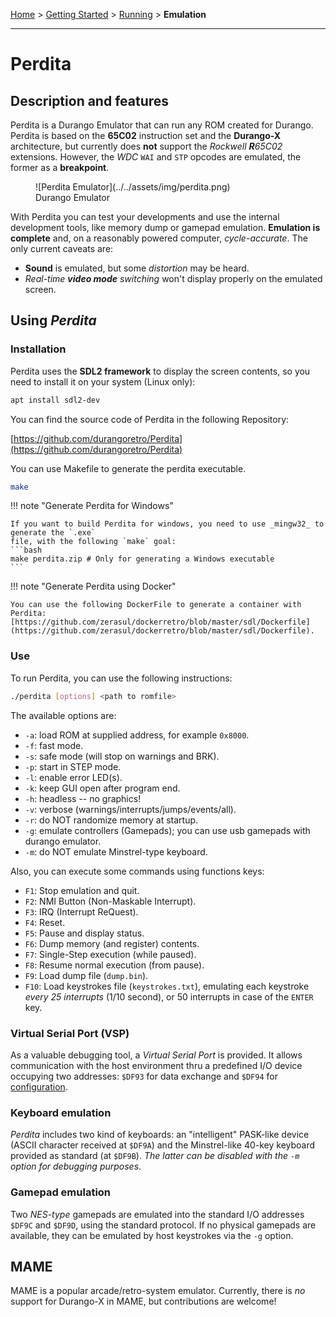 [Home](../../index.md) > [Getting Started](../../started.md) > [Running](../running.md) > **Emulation**
___
# Perdita

## Description and features

Perdita is a Durango Emulator that can run any ROM created for Durango.
Perdita is based on the **65C02** instruction set and the **Durango-X** architecture,
but currently does **not** support the _Rockwell **R**65C02_ extensions. However,
the _WDC_ `WAI` and `STP` opcodes are emulated, the former as a **breakpoint**.

<figure markdown>
![Perdita Emulator](../../assets/img/perdita.png)
<figcaption>Durango Emulator</figcaption>
</figure>

With Perdita you can test your developments and use the internal development tools,
like memory dump or gamepad emulation. **Emulation is complete** and, on a reasonably
powered computer, _cycle-accurate_. The only current caveats are:

* **Sound** is emulated, but some _distortion_ may be heard.
* _Real-time **video mode** switching_ won't display properly on the emulated screen.

## Using _Perdita_

### Installation

Perdita uses the **SDL2 framework** to display the screen contents, so you need to
install it on your system (Linux only):

```bash
apt install sdl2-dev
```

You can find the source code of Perdita in the following Repository:

[https://github.com/durangoretro/Perdita](https://github.com/durangoretro/Perdita)

You can use Makefile to generate the perdita executable.

```bash
make
```

!!! note "Generate Perdita for Windows"

	If you want to build Perdita for windows, you need to use _mingw32_ to generate the `.exe`
	file, with the following `make` goal:
	```bash
	make perdita.zip # Only for generating a Windows executable
	```

!!! note "Generate Perdita using Docker"

	You can use the following DockerFile to generate a container with Perdita:
	[https://github.com/zerasul/dockerretro/blob/master/sdl/Dockerfile](https://github.com/zerasul/dockerretro/blob/master/sdl/Dockerfile).

### Use

To run Perdita, you can use the following instructions:

```bash
./perdita [options] <path to romfile>
```

The available options are:

* ```-a```: load ROM at supplied address, for example ```0x8000```.
* ```-f```: fast mode.
* ```-s```: safe mode (will stop on warnings and BRK).
* ```-p```: start in STEP mode.
* ```-l```: enable error LED(s).
* ```-k```: keep GUI open after program end.
* ```-h```: headless -- no graphics!
* ```-v```: verbose (warnings/interrupts/jumps/events/all).
* ```-r```: do NOT randomize memory at startup.
* ```-g```: emulate controllers (Gamepads); you can use usb gamepads with durango emulator.
* ```-m```: do NOT emulate Minstrel-type keyboard.

Also, you can execute some commands using functions keys:

* ```F1```: Stop emulation and quit.
* ```F2```: NMI Button (Non-Maskable Interrupt).
* ```F3```: IRQ (Interrupt ReQuest).
* ```F4```: Reset.
* ```F5```: Pause and display status.
* ```F6```: Dump memory (and register) contents.
* ```F7```: Single-Step execution (while paused).
* ```F8```: Resume normal execution (from pause).
* ```F9```: Load dump file (`dump.bin`).
* ```F10```: Load keystrokes file (`keystrokes.txt`), emulating each keystroke
_every 25 interrupts_ (1/10 second), or 50 interrupts in case of the `ENTER` key.

### Virtual Serial Port (VSP)

As a valuable debugging tool, a _Virtual Serial Port_ is provided. It allows communication
with the host environment thru a predefined I/O device occupying two addresses:
`$DF93` for data exchange and `$DF94` for [configuration](../../dev/tool/vsp.md).

### Keyboard emulation

_Perdita_ includes two kind of keyboards: an "intelligent" PASK-like device
(ASCII character received at `$DF9A`) and the Minstrel-like 40-key keyboard
provided as standard (at `$DF9B`). _The latter can be disabled with the `-m` option
for debugging purposes_.

### Gamepad emulation

Two _NES-type_ gamepads are emulated into the standard I/O addresses `$DF9C` and `$DF9D`,
using the standard protocol. If no physical gamepads are available, they can be
emulated by host keystrokes via the `-g` option.

## MAME

MAME is a popular arcade/retro-system emulator. Currently, there is
_no_ support for Durango-X in MAME, but contributions are welcome!
